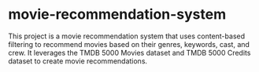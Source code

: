 # movie-recommendation-system
This project is a movie recommendation system that uses content-based filtering to recommend movies based on their genres, keywords, cast, and crew. It leverages the TMDB 5000 Movies dataset and TMDB 5000 Credits dataset to create movie recommendations.
